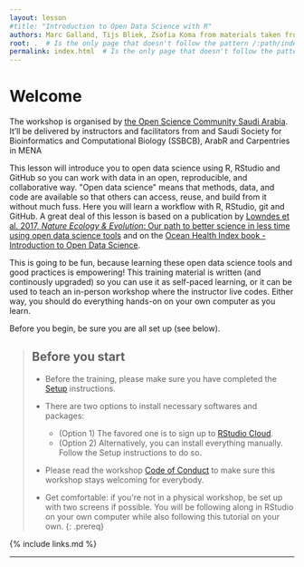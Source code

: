 ```yaml
---
layout: lesson
#title: "Introduction to Open Data Science with R"
authors: Marc Galland, Tijs Bliek, Zsofia Koma from materials taken from "The Ocean Health Index Team"
root: .  # Is the only page that doesn't follow the pattern /:path/index.html
permalink: index.html  # Is the only page that doesn't follow the pattern /:path/index.html
---
```

# Welcome 

The workshop is organised by [the Open Science Community Saudi Arabia](https://osc-ksa.com/ar-index.html). It’ll be delivered by instructors and facilitators from and Saudi Society for Bioinformatics and Computational Biology (SSBCB), ArabR and  Carpentries in MENA 

This lesson will introduce you to open data science using R, RStudio and GitHub so you can work with data in an open, reproducible, and collaborative way. "Open data science" means that methods, data, and code are available so that others can access, reuse, and build from it without much fuss. Here you will learn a workflow with R, RStudio, git and GitHub. A great deal of this lesson is based on a publication by [Lowndes et al. 2017, *Nature Ecology & Evolution*: Our path to better science in less time using open data science tools](https://www.nature.com/articles/s41559-017-0160) and on the [Ocean Health Index book - Introduction to Open Data Science](http://ohi-science.org/data-science-training/). 

This is going to be fun, because learning these open data science tools and good practices is empowering! This training material is written (and continously upgraded) so you can use it as self-paced learning, or it can be used to teach an in-person workshop where the instructor live codes. Either way, you should do everything hands-on on your own computer as you learn. 

Before you begin, be sure you are all set up (see below).

> ## Before you start
>
> - Before the training, please make sure you have completed the [Setup](https://carpentries-incubator.github.io/open-science-with-r/setup.html) instructions.   
> - There are two options to install necessary softwares and packages:
>   * (Option 1) The favored one is to sign up to [RStudio Cloud](https://rstudio.cloud/).
>   * (Option 2) Alternatively, you can install everything manually. Follow the Setup instructions to do so.
>
> - Please read the workshop [Code of Conduct](https://github.com/Open-Science-Community-Saudi-Arabia/Open-Science-Community-in-Saudi/blob/main/CODE_OF_CONDUCT.md) to make sure this workshop stays welcoming for everybody.  
> - Get comfortable: if you're not in a physical workshop, be set up with two screens if possible. You will be following along in RStudio on your own computer while also following this tutorial on your own.
{: .prereq}


{% include links.md %}


----



